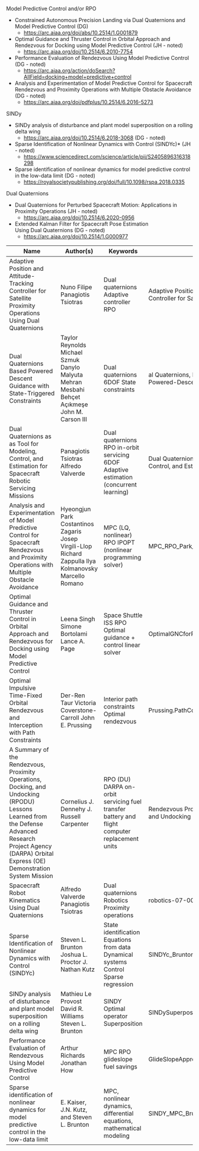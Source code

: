 Model Predictive Control and/or RPO
- Constrained Autonomous Precision Landing via Dual Quaternions and Model Predictive Control (DG)
	- https://arc.aiaa.org/doi/abs/10.2514/1.G001879
- Optimal Guidance and Thruster Control in Orbital Approach and Rendezvous for Docking using Model Predictive Control (JH - noted)
	- https://arc.aiaa.org/doi/10.2514/6.2010-7754
- Performance Evaluation of Rendezvous Using Model Predictive Control (DG - noted)
	- https://arc.aiaa.org/action/doSearch?AllField=docking+model+predictive+control
- Analysis and Experimentation of Model Predictive Control for Spacecraft Rendezvous and Proximity Operations with Multiple Obstacle Avoidance (DG - noted)
	- https://arc.aiaa.org/doi/pdfplus/10.2514/6.2016-5273

SINDy
- SINDy analysis of disturbance and plant model superposition on a rolling delta wing
	- https://arc.aiaa.org/doi/10.2514/6.2018-3068 (DG - noted)
- Sparse Identification of Nonlinear Dynamics with Control (SINDYc)* (JH - noted)
	- https://www.sciencedirect.com/science/article/pii/S2405896316318298
- Sparse identification of nonlinear dynamics for model predictive control in the low-data limit (DG - noted)
	- https://royalsocietypublishing.org/doi/full/10.1098/rspa.2018.0335

Dual Quaternions
- Dual Quaternions for Perturbed Spacecraft Motion: Applications in Proximity Operations (JH - noted)
	- https://arc.aiaa.org/doi/10.2514/6.2020-0956
- Extended Kalman Filter for Spacecraft Pose Estimation Using Dual Quaternions (DG - noted)
	- https://arc.aiaa.org/doi/10.2514/1.G000977



| Name                                                                                                                                                                                                                 | Author(s)                                                                                                                              | Keywords                                                                                                         | Filename                                                                          |
|----------------------------------------------------------------------------------------------------------------------------------------------------------------------------------------------------------------------|----------------------------------------------------------------------------------------------------------------------------------------|------------------------------------------------------------------------------------------------------------------|-----------------------------------------------------------------------------------|
| Adaptive   Position and Attitude-Tracking Controller for Satellite Proximity Operations   Using Dual Quaternions                                                                                                     | Nuno Filipe      Panagiotis Tsiotras                                                                                                   | Dual quaternions      Adaptive controller      RPO                                                               | Adaptive Position and   Attitude-Tracking Controller for Satellite.pdf            |
| Dual   Quaternions Based Powered Descent Guidance with State-Triggered   Constraints                                                                                                                                 | Taylor Reynolds      Michael Szmuk      Danylo Malyuta      Mehran Mesbahi      Behçet Açıkmeşe     John M. Carson III                 | Dual quaternions      6DOF      State constraints                                                                | al Quaternions, Rigid Body   Mechanics, and Powered-Descent Guidance.pdf          |
| Dual   Quaternions as as Tool for Modeling, Control, and Estimation for Spacecraft   Robotic Servicing Missions                                                                                                      | Panagiotis Tsiotras      Alfredo Valverde                                                                                              | Dual quaternions      RPO      in-orbit servicing      6DOF      Adaptive estimation (concurrent learning)       | Dual Quaternions as a Tool for   Modeling, Control, and Estimation for Spa....pdf |
| Analysis   and Experimentation of Model Predictive Control for Spacecraft Rendezvous and   Proximity Operations with Multiple Obstacle Avoidance                                                                     | Hyeongjun Park      Costantinos Zagaris      Josep Virgili-Llop      Richard Zappulla      Ilya Kolmanovsky      Marcello Romano       | MPC (LQ, nonlinear)      RPO     IPOPT (nonlinear programming solver)                                            | MPC_RPO_Park_Zagaris.pdf                                                          |
| Optimal   Guidance and Thruster Control in Orbital Approach and Rendezvous for Docking   using Model Predictive Control                                                                                              | Leena Singh     Simone Bortolami      Lance A. Page                                                                                    | Space Shuttle      ISS      RPO      Optimal guidance + control      linear solver                               | OptimalGNCforRdzv_ShuttleXfer.pdf                                                 |
| Optimal   Impulsive Time-Fixed Orbital Rendezvous and Interception with Path   Constraints                                                                                                                           | Der-Ren Taur      Victoria Coverstone-Carroll      John E. Prussing                                                                    | Interior path constraints      Optimal rendezvous                                                                | Prussing.PathConstraints.pdf                                                      |
| A   Summary of the Rendezvous, Proximity Operations, Docking, and Undocking   (RPODU) Lessons Learned from the Defense Advanced Research Project Agency   (DARPA) Orbital Express (OE) Demonstration System Mission  | Cornelius J. Dennehy     J. Russell Carpenter                                                                                          | RPO (DU)     DARPA     on-orbit servicing      fuel transfer      battery and flight computer replacement units  | Rendezvous Proximity Operations Docking and Undocking Lessons Learned.pdf         |
| Spacecraft   Robot Kinematics Using Dual Quaternions                                                                                                                                                                 | Alfredo Valverde      Panagiotis Tsiotras                                                                                              | Dual quaternions      Robotics      Proximity operations                                                         | robotics-07-00064-v2.pdf                                                          |
| Sparse   Identification of Nonlinear Dynamics with Control (SINDYc)                                                                                                                                                  | Steven L. Brunton      Joshua L. Proctor      J. Nathan Kutz                                                                           | State identification      Equations from data      Dynamical systems      Control      Sparse regression         | SINDYc_BruntonProctorKutz.pdf                                                     |
| SINDy   analysis of disturbance and plant model superposition on a rolling delta wing                                                                                                                                | Mathieu Le Provost      David R. Williams      Steven L. Brunton                                                                       | SINDY     Optimal operator      Superposition                                                                    | SINDySuperpositionDeltaWing_Provost.pdf                                           |
| Performance Evaluation of Rendezvous Using Model Predictive Control                                                                                                                                                  | Arthur Richards  Jonathan How                                                                                                          | MPC RPO  glideslope  fuel savings                                                                                | GlideSlopeApproach.pdf                                                            |
| Sparse identification of nonlinear dynamics for model predictive control in the low-data limit | E. Kaiser, J.N. Kutz, and Steven L. Brunton | MPC, nonlinear dynamics, differential equations, mathematical modeling | SINDY_MPC_Brunton.pdf |
